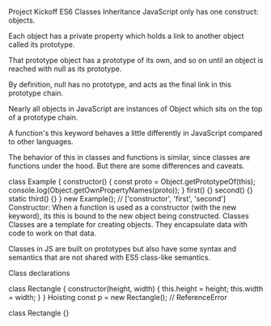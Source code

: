 Project Kickoff
ES6 Classes
Inheritance
JavaScript only has one construct: objects.

Each object has a private property which holds a link to another object called its prototype.

That prototype object has a prototype of its own, and so on until an object is reached with null as its prototype.

By definition, null has no prototype, and acts as the final link in this prototype chain.

Nearly all objects in JavaScript are instances of Object which sits on the top of a prototype chain.

A function's this keyword behaves a little differently in JavaScript compared to other languages.

The behavior of this in classes and functions is similar, since classes are functions under the hood. But there are some differences and caveats.

class Example {
  constructor() {
    const proto = Object.getPrototypeOf(this);
    console.log(Object.getOwnPropertyNames(proto));
  }
  first() {}
  second() {}
  static third() {}
}
new Example(); // ['constructor', 'first', 'second']
Constructor: When a function is used as a constructor (with the new keyword), its this is bound to the new object being constructed.
Classes
Classes are a template for creating objects. They encapsulate data with code to work on that data.

Classes in JS are built on prototypes but also have some syntax and semantics that are not shared with ES5 class-like semantics.

Class declarations

class Rectangle {
  constructor(height, width) {
    this.height = height;
    this.width = width;
  }
}
Hoisting
const p = new Rectangle(); // ReferenceError

class Rectangle {}
